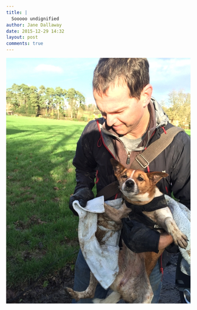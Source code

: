 ```yaml
---
title: |
  Sooooo undignified
author: Jane Dallaway
date: 2015-12-29 14:32
layout: post
comments: true
---
```


<div><a href="/media/tp_IMG_5427.JPG"><img src="/media/tp_thumb_IMG_5427.JPG" width="500" height="667"/></a></div>



  

      